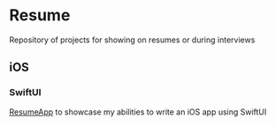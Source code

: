 # Resume
Repository of projects for showing on resumes or during interviews

## iOS
### SwiftUI
[ResumeApp](./iOS/SwiftUI/ResumeApp) to showcase my abilities to write an iOS app using SwiftUI
